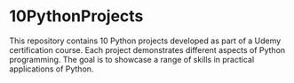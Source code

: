 # 10PythonProjects
This repository contains 10 Python projects developed as part of a Udemy certification course. Each project demonstrates different aspects of Python programming. The goal is to showcase a range of skills in practical applications of Python.
